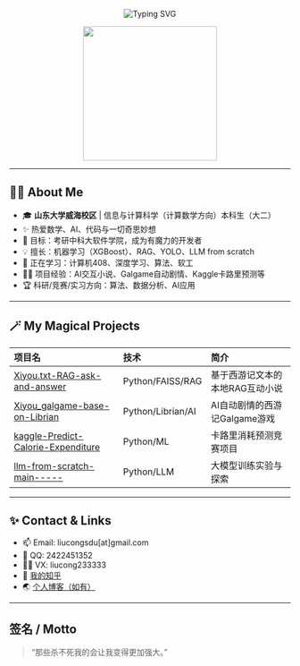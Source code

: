<!-- 魔法动效（部分平台支持，移动端/PC端查看效果略有不同） -->
<p align="center">
  <img src="https://readme-typing-svg.demolab.com?font=Fira+Code&size=28&duration=3500&pause=1000&color=3EE6C4&vCenter=true&width=450&lines=%F0%9F%8C%88+Welcome+to+my+Magical+Space!+%F0%9F%8C%88;Liucong+%7C+SDU+%7C+AI+%7C+Math+%7C+Dreamer;Code+%E2%9D%A4%EF%B8%8F+Magic;Let%27s+explore+together..." alt="Typing SVG" />
</p>

<div align="center">
  <img src="https://media.giphy.com/media/v1.Y2lkPTc5MGI3NjExMDYzYzI3ZTZiYjAyZDgwZWM4YjZhM2E1YWMwZjUwYjY1YjViMTQ3MiZjdD1n/13HgwGsXF0aiGY/giphy.gif" width="240" />
</div>

---

## 🧙‍♂️ About Me

- 🎓 **山东大学威海校区** | 信息与计算科学（计算数学方向）本科生（大二）
- ✨ 热爱数学、AI、代码与一切奇思妙想
- 🚀 目标：考研中科大软件学院，成为有魔力的开发者
- 💡 擅长：机器学习（XGBoost）、RAG、YOLO、LLM from scratch
- 🌱 正在学习：计算机408、深度学习、算法、软工
- 🧑‍💻 项目经验：AI交互小说、Galgame自动剧情、Kaggle卡路里预测等
- 🏆 科研/竞赛/实习方向：算法、数据分析、AI应用

---

## 🪄 My Magical Projects

| 项目名 | 技术 | 简介 |
| :--- | :--- | :--- |
| [Xiyou.txt-RAG-ask-and-answer](https://github.com/Liucong-sdu/Xiyou.txt-RAG-ask-and-answer) | Python/FAISS/RAG | 基于西游记文本的本地RAG互动小说 |
| [Xiyou_galgame-base-on-Librian](https://github.com/Liucong-sdu/Xiyou_galgame-base-on-Librian) | Python/Librian/AI | AI自动剧情的西游记Galgame游戏 |
| [kaggle-Predict-Calorie-Expenditure](https://github.com/Liucong-sdu/kaggle-Predict-Calorie-Expenditure) | Python/ML | 卡路里消耗预测竞赛项目 |
| [llm-from-scratch-main-----](https://github.com/Liucong-sdu/llm-from-scratch-main-----) | Python/LLM | 大模型训练实验与探索 |

---

## ✨ Contact & Links

- 📫 Email: liucongsdu[at]gmail.com
- 🐧 QQ: 2422451352
- 🧙‍♂️ VX: liucong233333
- 👀 [我的知乎](https://www.zhihu.com/people/da-bu-cong)
- 🌏 [个人博客（如有）](#)

---

## 签名 / Motto

> “那些杀不死我的会让我变得更加强大。”


